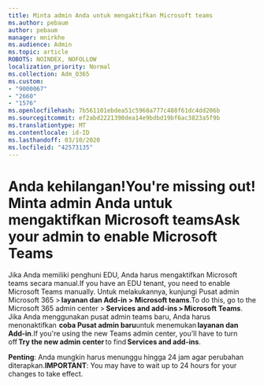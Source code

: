```yaml
---
title: Minta admin Anda untuk mengaktifkan Microsoft teams
ms.author: pebaum
author: pebaum
manager: mnirkhe
ms.audience: Admin
ms.topic: article
ROBOTS: NOINDEX, NOFOLLOW
localization_priority: Normal
ms.collection: Adm_O365
ms.custom:
- "9000067"
- "2660"
- "1576"
ms.openlocfilehash: 7b561101ebdea51c5968a777c488f61dc4dd206b
ms.sourcegitcommit: ef2abd2221398dea14e9bdbd19bf6ac3823a5f9b
ms.translationtype: MT
ms.contentlocale: id-ID
ms.lasthandoff: 03/10/2020
ms.locfileid: "42573135"
---
```

# <a name="youre-missing-out-ask-your-admin-to-enable-microsoft-teams"></a><span data-ttu-id="ca5d1-102">Anda kehilangan!</span><span class="sxs-lookup"><span data-stu-id="ca5d1-102">You're missing out!</span></span> <span data-ttu-id="ca5d1-103">Minta admin Anda untuk mengaktifkan Microsoft teams</span><span class="sxs-lookup"><span data-stu-id="ca5d1-103">Ask your admin to enable Microsoft Teams</span></span>

<span data-ttu-id="ca5d1-104">Jika Anda memiliki penghuni EDU, Anda harus mengaktifkan Microsoft teams secara manual.</span><span class="sxs-lookup"><span data-stu-id="ca5d1-104">If you have an EDU tenant, you need to enable Microsoft Teams manually.</span></span> <span data-ttu-id="ca5d1-105">Untuk melakukannya, kunjungi Pusat admin Microsoft 365 > **layanan dan Add-in > Microsoft teams**.</span><span class="sxs-lookup"><span data-stu-id="ca5d1-105">To do this, go to the Microsoft 365 admin center > **Services and add-ins > Microsoft Teams**.</span></span> <span data-ttu-id="ca5d1-106">Jika Anda menggunakan pusat admin teams baru, Anda harus menonaktifkan  **coba Pusat admin baru**untuk menemukan **layanan dan Add-in**.</span><span class="sxs-lookup"><span data-stu-id="ca5d1-106">If you're using the new Teams admin center, you'll have to turn off **Try the new admin center** to find **Services and add-ins**.</span></span> 

<span data-ttu-id="ca5d1-107">**Penting**: Anda mungkin harus menunggu hingga 24 jam agar perubahan diterapkan.</span><span class="sxs-lookup"><span data-stu-id="ca5d1-107">**IMPORTANT**: You may have to wait up to 24 hours for your changes to take effect.</span></span>